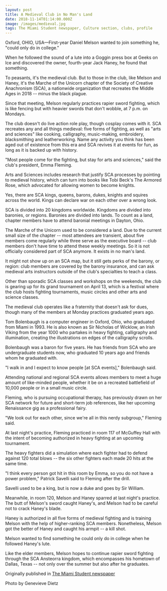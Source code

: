 ```yaml
---
layout: post
title: A Medieval Club in No Man's Land
date: 2018-11-14T01:14:00.000Z
image: /images/medieval.jpg
tags: The Miami Student newspaper, Culture section, clubs, profile
---
```

Oxford, OHIO, USA—First-year Daniel Melson wanted to join something he, "could only do in college."

When he followed the sound of a lute into a Goggin press box at Geeks on Ice and discovered the owner, fourth-year Jack Haney, he found that something.

To peasants, it's the medieval club. But to those in the club, like Melson and Haney, it's the Marche of the Unicorn chapter of the Society of Creative Anachronism (SCA), a nationwide organization that recreates the Middle Ages in 2018 -- minus the black plague.

Since that meeting, Melson regularly practices rapier sword fighting, which is like fencing but with heavier swords that don't wobble, at 7 p.m. on Mondays.

The club doesn't do live action role play, though cosplay comes with it. SCA recreates any and all things medieval: five forms of fighting, as well as "arts and sciences" like cooking, calligraphy, music-making, embroidery, blacksmithing and leatherworking. Name any activity you think has been aged out of existence from this era and SCA revives it at events for fun, as long as it is backed up with history.

"Most people come for the fighting, but stay for arts and sciences," said the club's president, Emma Fleming.

Arts and Sciences includes research that justify SCA processes by pointing to medieval history, which can turn into books like Tobi Beck's The Armored Rose, which advocated for allowing women to become knights.

Yes, there are SCA kings, queens, barons, dukes, knights and squires across the world. Kings can declare war on each other over a wrong look.

SCA is divided into 20 kingdoms worldwide. Kingdoms are divided into baronies, or regions. Baronies are divided into lands. To count as a land, chapter members have to attend baronial meetings in Dayton, Ohio.

The Marche of the Unicorn used to be considered a land. Due to the current small size of the chapter -- most attendees are transient, about five members come regularly while three serve as the executive board -- club members don't have time to attend these weekly meetings. So it is not officially considered part of SCA anymore. It exists in no man's land.

It might not show up on an SCA map, but it still gets perks of the barony, or region: club members are covered by the barony insurance, and can ask medieval arts instructors outside of the club's specialties to teach a class.

Other than sporadic SCA classes and workshops on the weekends, the club is gearing up for its grand tournament on April 13, which is a festival where the club hosts fighting tournaments, music circles and other arts and science classes.

The medieval club operates like a fraternity that doesn't ask for dues, though many of the members at Monday practices graduated years ago.

Tom Bolenbaugh is a computer engineer in Oxford, Ohio, who graduated from Miami in 1993. He is also known as Sir Nicholas of Wicklow, an Irish Viking from the year 1000 who partakes in heavy fighting, calligraphy and illumination, creating the illustrations on edges of the calligraphy scrolls.

Bolenbaugh was a baron for five years. He has friends from SCA who are undergraduate students now, who graduated 10 years ago and friends whom he graduated with.

"I walk in and I expect to know people \[at SCA events]," Bolenbaugh said.

Attending national and regional SCA events allows members to meet a huge amount of like-minded people, whether it be on a recreated battlefield of 10,000 people or in a small music circle.

Fleming, who is pursuing occupational therapy, has previously drawn on her SCA network for future and short-term job references, like her upcoming Renaissance gig as a professional fairy.

"We look out for each other, since we're all in this nerdy subgroup," Fleming said.

At last night's practice, Fleming practiced in room 117 of McGuffey Hall with the intent of becoming authorized in heavy fighting at an upcoming tournament.

The heavy fighters did a simulation where each fighter had to defend against 120 total blows -- the six other fighters each made 20 hits at the same time.

"I think every person got hit in this room by Emma, so you do not have a power problem," Patrick Savelli said to Fleming after the drill.

Savelli used to be a king, but is now a duke and goes by Sir William.

Meanwhile, in room 120, Melson and Haney sparred at last night's practice. The butt of Melson's sword caught Haney's, and Melson had to be careful not to crack Haney's blade.

Haney is authorized in all five forms of medieval fighting and is training Melson with the help of higher-ranking SCA members. Nonetheless, Melson got the better of Haney and caught his armpit -- a kill shot.

Melson wanted to find something he could only do in college when he followed Haney's lute.

Like the elder members, Melson hopes to continue rapier sword fighting through the SCA Ansteorra kingdom, which encompasses his hometown of Dallas, Texas -- not only over the summer but also after he graduates.

Originally published in [The Miami Student newspaper](https://www.miamistudent.net/article/2018/11/a-medieval-club-in-no-mans-land)

Photo by Genevieve Dietz